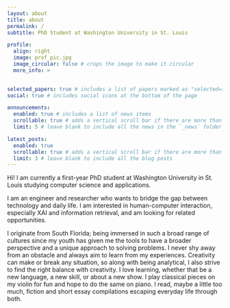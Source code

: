 ```yaml
---
layout: about
title: about
permalink: /
subtitle: PhD Student at Washington University in St. Louis

profile:
  align: right
  image: prof_pic.jpg
  image_circular: false # crops the image to make it circular
  more_info: >
    

selected_papers: true # includes a list of papers marked as "selected={true}"
social: true # includes social icons at the bottom of the page

announcements:
  enabled: true # includes a list of news items
  scrollable: true # adds a vertical scroll bar if there are more than 3 news items
  limit: 5 # leave blank to include all the news in the `_news` folder

latest_posts:
  enabled: true
  scrollable: true # adds a vertical scroll bar if there are more than 3 new posts items
  limit: 3 # leave blank to include all the blog posts
---
```


Hi! I am currently a first-year PhD student at Washington University in St. Louis studying computer science and applications.

I am an engineer and researcher who wants to bridge the gap between technology and daily life. I am interested in human-computer interaction, especially XAI and information retrieval, and am looking for related opportunities.

I originate from South Florida; being immersed in such a broad range of cultures since my youth has given me the tools to have a broader perspective and a unique approach to solving problems. I never shy away from an obstacle and always aim to learn from my experiences. Creativity can make or break any situation, so along with being analytical, I also strive to find the right balance with creativity. I love learning, whether that be a new language, a new skill, or about a new show. I play classical pieces on my violin for fun and hope to do the same on piano. I read, maybe a little too much, fiction and short essay compilations escaping everyday life through both.
